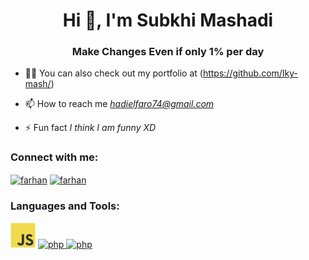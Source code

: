 
<h1 align="center">Hi 👋, I'm Subkhi Mashadi</h1>
<h3 align="center"> Make Changes Even if only 1% per day</h3>

- 👨‍💻 You can also check out my portfolio at (https://github.com/Iky-mash/)

- 📫 How to reach me *hadielfaro74@gmail.com*

- ⚡ Fun fact *I think I am funny XD*

<h3 align="left">Connect with me:</h3>
<p align="left">

<a href="linkedin.com/in/subkhi-mashadi-6213b1260/" target="blank"><img align="center" src="https://cdn.jsdelivr.net/npm/simple-icons@3.0.1/icons/linkedin.svg" alt="farhan" height="30" width="40" /></a>
<a href="https://www.instagram.com/unr.subkhi/" target="blank"><img align="center" src="https://cdn.jsdelivr.net/npm/simple-icons@3.0.1/icons/instagram.svg" alt="farhan" height="30" width="40" /></a>

</p>

<h3 align="left">Languages and Tools:</h3>
<p align="left"><a href="https://developer.mozilla.org/en-US/docs/Web/JavaScript" target="_blank" rel="noreferrer"> <img src="https://raw.githubusercontent.com/devicons/devicon/master/icons/javascript/javascript-original.svg" alt="javascript" width="40" height="40"/></a> 
<a href="https://www.nodejs.org" target="_blank" rel="noreferrer"> <img src="https://cdn.jsdelivr.net/gh/devicons/devicon/icons/nodejs/nodejs-plain.svg" alt="php" width="40" height="40"/> </a>
<a href="https://www.expressjs.com" target="_blank" rel="noreferrer"> <img src="https://cdn.jsdelivr.net/gh/devicons/devicon/icons/express/express-original.svg" alt="php" width="40" height="40"/> </a> 
</p>

